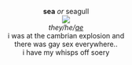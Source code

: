 <p align="center">
 <b>sea</b> <i>or</i> seagull<br>
 <img src="https://cdn.discordapp.com/attachments/640704471042883654/996441576085663744/IMG_4835.gif"><br>
  <i>they/he/<a href=http://my.pronoun.is/ae>ae</a></i><br>
 i was at the cambrian explosion and<br> there was gay sex everywhere..<br>
 i have my whisps off soery
</p>
